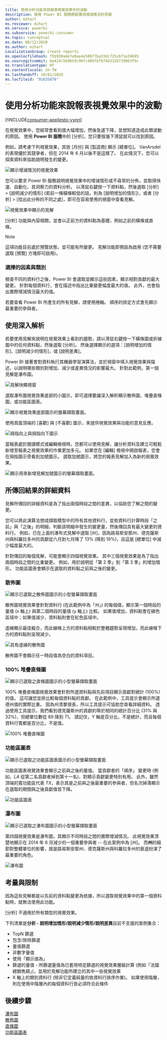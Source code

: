 ```yaml
---
title: 使用分析功能來說報表視覺效果中的波動
description: 使用 Power BI 服務輕鬆獲得增減情況的見解
author: mihart
ms.reviewer: mihart
ms.service: powerbi
ms.subservice: powerbi-consumer
ms.topic: conceptual
ms.date: 08/12/2020
ms.author: mihart
LocalizationGroup: Create reports
ms.openlocfilehash: f5b930ade7e0ae4e58977ba33dc725c6f1e34695
ms.sourcegitcommit: be424c5b9659c96fc40bfbfbf04332b739063f9c
ms.translationtype: HT
ms.contentlocale: zh-TW
ms.lasthandoff: 10/01/2020
ms.locfileid: "91635876"
---
```

# <a name="use-the-analyze-feature-to-explain-fluctuations-in-report-visuals"></a>使用分析功能來說報表視覺效果中的波動

[!INCLUDE[consumer-appliesto-yynn](../includes/consumer-appliesto-yynn.md)]

在視覺效果中，您經常會看到值大幅增加，然後急遽下降，並想知道造成此類波動的原因。 使用 **Power BI 服務**中的 [分析]，您只要按幾下滑鼠就可以找到原因。

例如，請考慮下列視覺效果，其依 [月份] 與 [製造商] 顯示 [總單位]。 VanArsdel 的表現優於其競爭者，但在 2014 年 6 月以後不是這樣了。 在此情況下，您可以探索資料來協助說明發生的變更。 

![顯示增減情況的視覺效果](media/end-user-analyze-visuals/power-bi-line-chart.png)

您可以要求 Power BI 服務說明視覺效果中的增減情形或不尋常的分佈，並取得快速、自動化、具洞察力的資料分析。 以滑鼠右鍵按一下資料點，然後選取 [分析] > [說明減少的情形] (若前一條橫條較低的話，則為 [說明增加的情形])，或者 [分析] > [找出此分佈的不同之處]，即可在容易使用的視窗中查看見解。

![視覺效果中顯示的見解](media/end-user-analyze-visuals/power-bi-decrease.png)

[分析] 功能與內容相關，並會以正前方的資料點為基礎，例如之前的橫條或直條。

> [!NOTE]
> 這項功能目前處於預覽狀態，並可能有所變更。 見解功能即預設為啟用 (您不需要選取 [預覽] 方塊即可啟用)。

### <a name="which-factors-and-categories-are-chosen"></a>選擇的因素與類別

檢查不同的資料行之後，Power BI 會選取並顯示這些因素，顯示相對貢獻的最大變更。 針對每個資料行，會在描述中指出比重變更幅度最大的值。 此外，也會指出實際增減情況最大的值。

若要查看 Power BI 所產生的所有見解，請使用捲軸。 順序的排定方式會先顯示最重要的參與者。 

## <a name="using-insights"></a>使用深入解析
若要使用見解來說明在視覺效果上看到的趨勢，請以滑鼠右鍵按一下橫條圖或折線圖中的任何資料點，然後選取 [分析]。 然後選擇顯示的選項：[說明增加的情形]、[說明減少的情形]，或 [說明差異]。

Power BI 接著會對資料執行其機器學習演算法，並於視窗中填入視覺效果與描述，以說明哪些類別對增加、減少或差異情況的影響最大。  針對此範例，第一個見解是瀑布圖。

![見解快顯視窗](media/end-user-analyze-visuals/power-bi-insight.png)

選取瀑布圖視覺效果底部的小圖示，即可選擇要讓深入解析顯示散佈圖、堆疊直條圖，或功能區圖表。

![顯示視覺效果底部圖示的螢幕擷取畫面。](media/end-user-analyze-visuals/power-bi-options.png)

使用頁面頂端的 [喜歡] 與 [不喜歡] 圖示，來提供視覺效果與功能的意見反應。  

![拇指向上與拇指向下圖示](media/end-user-analyze-visuals/power-bi-thumbs.png)


當報表處於閱讀模式或編輯檢視時，您都可以使用見解，讓分析資料及建立可輕鬆新增至報表之視覺效果的作業更加多元。 如果您在 [編輯] 檢視中開啟報表，您會在拇指圖示旁看到加號圖示。 選取加號圖示，將您的報表見解加入為新的視覺效果。 

![顯示用來新增見解加號圖示的螢幕擷取畫面。](media/end-user-analyze-visuals/power-bi-add-visual.png)

## <a name="details-of-the-results-returned"></a>所傳回結果的詳細資料

見解所傳回的詳細資料是為了指出兩個時段之間的差異，以協助您了解之間的變更。  

您可以將此演算法想成擷取模型中的所有其他資料行，並依資料行計算時段「之前」與「之後」的明細，判斷該明細中發生的變更量，然後傳回具有最大變更的資料行。 例如，已在上面的瀑布式見解中選取 [州]，因為路易斯安那州、德克薩斯州與科羅拉多州的貢獻從六月到七月降了 13% (降到 19%)，且這是 [總單位] 中減少幅度最大的。  

針對傳回的每個見解，可能會顯示四個視覺效果。 其中三個視覺效果是為了指出兩個時段之間的比重變更。 例如，用於說明從「第 2 季」到「第 3 季」的增加情形。 功能區圖表會顯示在選取的資料點之前與之後的變更。

### <a name="the-scatter-plot"></a>散佈圖

![顯示已選取之散佈圖圖示的小型螢幕擷取畫面](media/end-user-analyze-visuals/power-bi-scatter-icon.png)

散佈圖視覺效果會針對資料行 (在此範例中為「州」) 的每個值，顯示第一個時段的量值 (x 軸上) 與第二個時段的量值 (y 軸上) 比較。 如果值增加，資料點會在綠色區域中；如果值減少，資料點則會在紅色區域中。 

虛線顯示最佳擬合，而此線條上方的資料點相較於整體趨勢呈現增加，而此線條下方的資料點則呈現減少。  

![具有虛線的散佈圖](media/end-user-analyze-visuals/power-bi-scatter.png)

散佈圖不會顯示任一時段值為空白的資料項目。

### <a name="the-100-stacked-column-chart"></a>100% 堆疊直條圖

![顯示已選取之直條圖圖示的小型螢幕擷取畫面](media/end-user-analyze-visuals/power-bi-column-icon.png)

100% 堆疊直條圖視覺效果會針對所選資料點與先前項目顯示貢獻對總計 (100%) 的值。 這可讓您並排比較每個資料點的貢獻。 在此範例中，工具提示會顯示所選德州值的實際比重。 因為州清單很長，所以工具提示可協助您查看詳細資料。 透過使用工具提示，我們看到德克薩斯州的貢獻約等於相同的總計百分比 (31% 與 32%)，但總單位數從 89 降到 71。 請記住，Y 軸是百分比，不是總計，而且每個資料行寬都是百分比，不是值。 

![100% 堆疊直條圖](media/end-user-analyze-visuals/power-bi-stacked.png)

### <a name="the-ribbon-chart"></a>功能區圖表

![顯示已選取之功能區圖表圖示的小型螢幕擷取畫面](media/end-user-analyze-visuals/power-bi-ribbon-icon.png)

功能區圖表視覺效果會顯示之前與之後的量值。 當貢獻者的「順序」 變更時 (例如，*LA* 從第二名貢獻者掉到第十一名)，對顯示貢獻變更特別有用。  此外，雖然頂端的寬功能區代表 *TX*，表示其是之前與之後最重要的參與者，但名次掉落顯示在選取的期間與之後貢獻值皆下降。

![功能區圖表](media/end-user-analyze-visuals/power-bi-ribbon-tooltip.png)

### <a name="the-waterfall-chart"></a>瀑布圖

![顯示已選取之瀑布圖圖示的小型螢幕擷取畫面](media/end-user-analyze-visuals/power-bi-waterfall-icon.png)

第四個視覺效果是瀑布圖，其顯示不同時段之間的實際增減情況。 此視覺效果清楚地顯示在 2014 年 6 月減少的一個重要參與者 -- 在此案例中為 [州]。 而**州**的細節對整體單位的影響，就是路易斯安那州、德克薩斯州與科羅拉多州的衰退扮演了最重要的角色。      

![瀑布圖](media/end-user-analyze-visuals/power-bi-insight.png)


 



## <a name="considerations-and-limitations"></a>考量與限制
因為這些見解都是以先前的資料點變更為依據，所以選取視覺效果中的第一個資料點時，就無法使用此功能。 

[分析]  不適用於所有類型的視覺效果。 

下列清單是**分析 - 說明增加情形/說明減少情形/說明差異**目前不支援的案例集合：

* TopN 篩選
* 包含/排除篩選
* 量值篩選
* 非數字量值
* 使用「顯示值為」
* 篩選的量值 - 所篩選量值為已套用特定篩選的視覺效果層級計算 (例如「法國總銷售額」)，並用於見解功能所建立的其中一些視覺效果
* X 軸上的類別資料行 (除非它定義純量的依資料行排序作業)。 如果使用階層，則在使用中階層內的每個資料行皆必須符合此條件


## <a name="next-steps"></a>後續步驟
[瀑布圖](../visuals/power-bi-visualization-waterfall-charts.md)    
[散佈圖](../visuals/power-bi-visualization-scatter.md)    
[直條圖](../visuals/power-bi-report-visualizations.md)    
[功能區圖表](../visuals/desktop-ribbon-charts.md)
